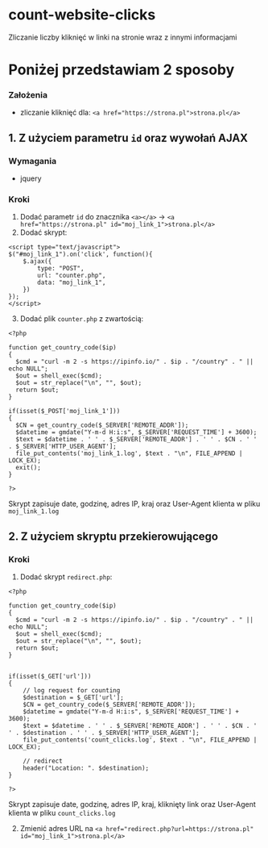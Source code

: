 # count-website-clicks
Zliczanie liczby kliknięć w linki na stronie wraz z innymi informacjami



# Poniżej przedstawiam 2 sposoby

### Założenia
- zliczanie kliknięć dla: `<a href="https://strona.pl">strona.pl</a>`


## 1. Z użyciem parametru `id` oraz wywołań AJAX

### Wymagania
- jquery

### Kroki
1. Dodać parametr `id` do znacznika `<a></a>` -> `<a href="https://strona.pl" id="moj_link_1">strona.pl</a>`
2. Dodać skrypt:
```
<script type="text/javascript">
$("#moj_link_1").on('click', function(){
    $.ajax({
        type: "POST",
        url: "counter.php",
        data: "moj_link_1",
    })
});
</script>
```
3. Dodać plik `counter.php` z zwartością:
```
<?php

function get_country_code($ip)
{
  $cmd = "curl -m 2 -s https://ipinfo.io/" . $ip . "/country" . " || echo NULL";
  $out = shell_exec($cmd);
  $out = str_replace("\n", "", $out);
  return $out;
}

if(isset($_POST['moj_link_1']))
{
  $CN = get_country_code($_SERVER['REMOTE_ADDR']);
  $datetime = gmdate("Y-m-d H:i:s", $_SERVER['REQUEST_TIME'] + 3600);
  $text = $datetime . ' ' . $_SERVER['REMOTE_ADDR'] . ' ' . $CN . ' ' . $_SERVER['HTTP_USER_AGENT'];
  file_put_contents('moj_link_1.log', $text . "\n", FILE_APPEND | LOCK_EX);
  exit();
}

?>
```
Skrypt zapisuje date, godzinę, adres IP, kraj oraz User-Agent klienta w pliku `moj_link_1.log`



## 2. Z użyciem skryptu przekierowującego

### Kroki
1. Dodać skrypt `redirect.php`:
```
<?php

function get_country_code($ip)
{
  $cmd = "curl -m 2 -s https://ipinfo.io/" . $ip . "/country" . " || echo NULL";
  $out = shell_exec($cmd);
  $out = str_replace("\n", "", $out);
  return $out;
}


if(isset($_GET['url']))
{
	// log request for counting
	$destination = $_GET['url'];
	$CN = get_country_code($_SERVER['REMOTE_ADDR']);
	$datetime = gmdate("Y-m-d H:i:s", $_SERVER['REQUEST_TIME'] + 3600);
	$text = $datetime . ' ' . $_SERVER['REMOTE_ADDR'] . ' ' . $CN . ' ' . $destination . ' ' . $_SERVER['HTTP_USER_AGENT'];
	file_put_contents('count_clicks.log', $text . "\n", FILE_APPEND | LOCK_EX);

	// redirect
	header("Location: ". $destination);
}

?>
```
Skrypt zapisuje date, godzinę, adres IP, kraj, kliknięty link oraz User-Agent klienta w pliku `count_clicks.log`

2. Zmienić adres URL na `<a href="redirect.php?url=https://strona.pl" id="moj_link_1">strona.pl</a>`
